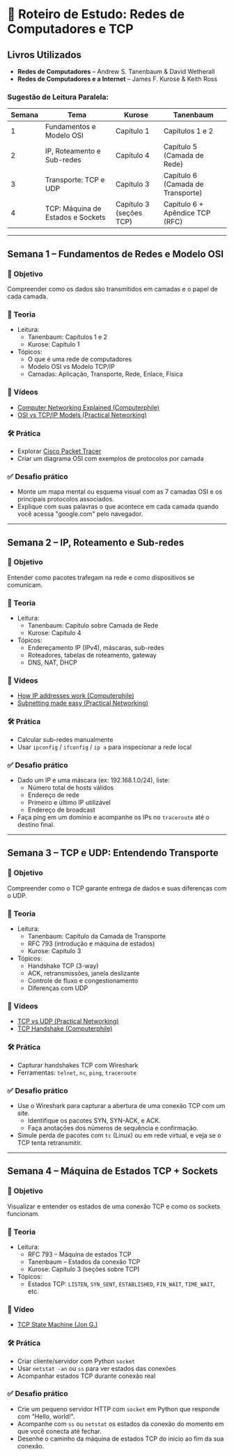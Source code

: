 # 📘 Roteiro de Estudo: Redes de Computadores e TCP

## Livros Utilizados
- **Redes de Computadores** – Andrew S. Tanenbaum & David Wetherall
- **Redes de Computadores e a Internet** – James F. Kurose & Keith Ross

### Sugestão de Leitura Paralela:
| Semana | Tema                                      | Kurose                          | Tanenbaum                        |
|--------|-------------------------------------------|----------------------------------|----------------------------------|
| 1      | Fundamentos e Modelo OSI                 | Capítulo 1                      | Capítulos 1 e 2                  |
| 2      | IP, Roteamento e Sub-redes               | Capítulo 4                      | Capítulo 5 (Camada de Rede)      |
| 3      | Transporte: TCP e UDP                    | Capítulo 3                      | Capítulo 6 (Camada de Transporte) |
| 4      | TCP: Máquina de Estados e Sockets        | Capítulo 3 (seções TCP)         | Capítulo 6 + Apêndice TCP (RFC)  |

---

## Semana 1 – Fundamentos de Redes e Modelo OSI

### 🎯 Objetivo
Compreender como os dados são transmitidos em camadas e o papel de cada camada.

### 📘 Teoria
- Leitura:
  - Tanenbaum: Capítulos 1 e 2
  - Kurose: Capítulo 1
- Tópicos:
  - O que é uma rede de computadores
  - Modelo OSI vs Modelo TCP/IP
  - Camadas: Aplicação, Transporte, Rede, Enlace, Física

### 🎥 Vídeos
- [Computer Networking Explained (Computerphile)](https://www.youtube.com/watch?v=3QhU9jd03a0)
- [OSI vs TCP/IP Models (Practical Networking)](https://www.youtube.com/watch?v=Zt3wCrUoT4o)

### 🛠️ Prática
- Explorar [Cisco Packet Tracer](https://www.netacad.com/courses/packet-tracer)
- Criar um diagrama OSI com exemplos de protocolos por camada

### ✅ Desafio prático
- Monte um mapa mental ou esquema visual com as 7 camadas OSI e os principais protocolos associados.
- Explique com suas palavras o que acontece em cada camada quando você acessa "google.com" pelo navegador.

---

## Semana 2 – IP, Roteamento e Sub-redes

### 🎯 Objetivo
Entender como pacotes trafegam na rede e como dispositivos se comunicam.

### 📘 Teoria
- Leitura:
  - Tanenbaum: Capítulo sobre Camada de Rede
  - Kurose: Capítulo 4
- Tópicos:
  - Endereçamento IP (IPv4), máscaras, sub-redes
  - Roteadores, tabelas de roteamento, gateway
  - DNS, NAT, DHCP

### 🎥 Vídeos
- [How IP addresses work (Computerphile)](https://www.youtube.com/watch?v=8aGhZQkoFbQ)
- [Subnetting made easy (Practical Networking)](https://www.youtube.com/watch?v=2n0gXGK4bQE)

### 🛠️ Prática
- Calcular sub-redes manualmente
- Usar `ipconfig` / `ifconfig` / `ip a` para inspecionar a rede local

### ✅ Desafio prático
- Dado um IP e uma máscara (ex: 192.168.1.0/24), liste:
  - Número total de hosts válidos
  - Endereço de rede
  - Primeiro e último IP utilizável
  - Endereço de broadcast
- Faça ping em um domínio e acompanhe os IPs no `traceroute` até o destino final.

---

## Semana 3 – TCP e UDP: Entendendo Transporte

### 🎯 Objetivo
Compreender como o TCP garante entrega de dados e suas diferenças com o UDP.

### 📘 Teoria
- Leitura:
  - Tanenbaum: Capítulo da Camada de Transporte
  - RFC 793 (introdução e máquina de estados)
  - Kurose: Capítulo 3
- Tópicos:
  - Handshake TCP (3-way)
  - ACK, retransmissões, janela deslizante
  - Controle de fluxo e congestionamento
  - Diferenças com UDP

### 🎥 Vídeos
- [TCP vs UDP (Practical Networking)](https://www.youtube.com/watch?v=Vdc8TCESIg8)
- [TCP Handshake (Computerphile)](https://www.youtube.com/watch?v=x2TuK2X39Bc)

### 🛠️ Prática
- Capturar handshakes TCP com Wireshark
- Ferramentas: `telnet`, `nc`, `ping`, `traceroute`

### ✅ Desafio prático
- Use o Wireshark para capturar a abertura de uma conexão TCP com um site.
  - Identifique os pacotes SYN, SYN-ACK, e ACK.
  - Faça anotações dos números de sequência e confirmação.
- Simule perda de pacotes com `tc` (Linux) ou em rede virtual, e veja se o TCP tenta retransmitir.

---

## Semana 4 – Máquina de Estados TCP + Sockets

### 🎯 Objetivo
Visualizar e entender os estados de uma conexão TCP e como os sockets funcionam.

### 📘 Teoria
- Leitura:
  - RFC 793 – Máquina de estados TCP
  - Tanenbaum – Estados da conexão TCP
  - Kurose: Capítulo 3 (seções sobre TCP)
- Tópicos:
  - Estados TCP: `LISTEN`, `SYN_SENT`, `ESTABLISHED`, `FIN_WAIT`, `TIME_WAIT`, etc.

### 🎥 Vídeo
- [TCP State Machine (Jon G.)](https://www.youtube.com/watch?v=WGJrLqtXz-I)

### 🛠️ Prática
- Criar cliente/servidor com Python `socket`
- Usar `netstat -an` ou `ss` para ver estados das conexões
- Acompanhar estados TCP durante conexão real

### ✅ Desafio prático
- Crie um pequeno servidor HTTP com `socket` em Python que responde com "Hello, world!".
- Acompanhe com `ss` ou `netstat` os estados da conexão do momento em que você conecta até fechar.
- Desenhe o caminho da máquina de estados TCP do início ao fim da sua conexão.
